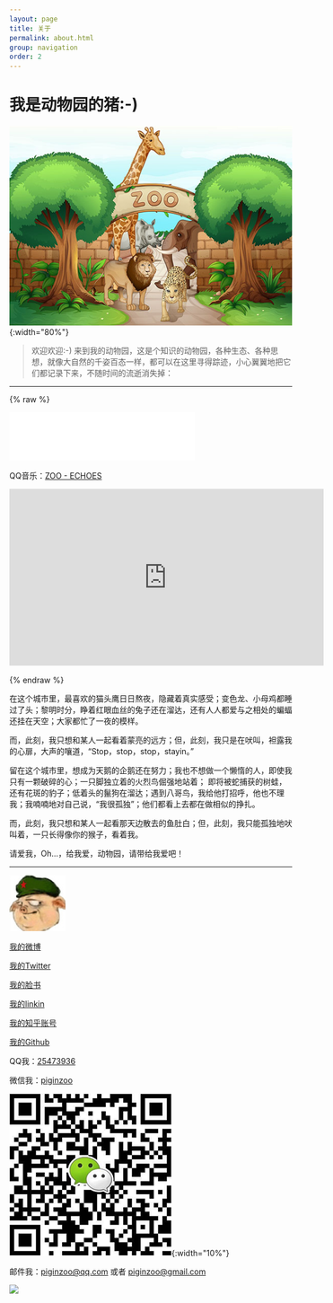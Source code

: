 ```yaml
---
layout: page
title: 关于
permalink: about.html
group: navigation
order: 2
---
```


# 我是动物园的猪:-)

![我的动物园](/images/zoo.jpg){:width="80%"}

>欢迎欢迎:-)
>来到我的动物园，这是个知识的动物园，各种生态、各种思想，就像大自然的千姿百态一样，都可以在这里寻得踪迹，小心翼翼地把它们都记录下来，不随时间的流逝消失掉：

<hr>

{% raw %}
<iframe frameborder="no" border="0" marginwidth="0" marginheight="0" width="330" height="86" src="//music.163.com/outchain/player?type=2&id=721314&auto=1&height=66">
</iframe>

QQ音乐：[ZOO - ECHOES](https://i.y.qq.com/v8/playsong.html?songid=3594271)

<iframe width="560" height="315" src="https://www.youtube.com/embed/utxRrg1dwyc?si=vqE9CMHezjf4o4TK" title="YouTube video player" frameborder="0" allow="accelerometer; autoplay; clipboard-write; encrypted-media; gyroscope; picture-in-picture; web-share" allowfullscreen></iframe>

{% endraw %}


在这个城市里，最喜欢的猫头鹰日日熬夜，隐藏着真实感受；变色龙、小母鸡都睡过了头；黎明时分，睁着红眼血丝的兔子还在溜达，还有人人都爱与之相处的蝙蝠还挂在天空；大家都忙了一夜的模样。

而，此刻，我只想和某人一起看着蒙亮的远方；但，此刻，我只是在吠叫，袒露我的心扉，大声的嚷道，“Stop，stop，stop，stayin。”

留在这个城市里，想成为天鹅的企鹅还在努力；我也不想做一个懒惰的人，即使我只有一颗破碎的心；一只脚独立着的火烈鸟倔强地站着；
即将被蛇捕获的树蛙，还有花斑的豹子；低着头的鬣狗在溜达；遇到八哥鸟，我给他打招呼，他也不理我；我喃喃地对自己说，“我很孤独”；他们都看上去都在做相似的挣扎。

而，此刻，我只想和某人一起看那天边散去的鱼肚白；但，此刻，我只能孤独地吠叫着，一只长得像你的猴子，看着我。

请爱我，Oh...，给我爱，动物园，请带给我爱吧！

<hr>

![动物园de猪](/images/site.jpg)

[我的微博](http://weibo.com/pigzoo)

[我的Twitter](https://twitter.com/piginzoo)

[我的脸书](https://www.facebook.com/piginzoo)

[我的linkin](https://www.linkedin.com/in/%E5%88%9B-%E5%88%98-0490928a/)

[我的知乎账号](https://www.zhihu.com/people/piginzoo/)

[我的Github](https://github.com/piginzoo)

QQ我：[25473936]()

微信我：[piginzoo]()

![](/images/weixin.png){:width="10%"}

邮件我：<piginzoo@qq.com> 或者 <piginzoo@gmail.com>

<a target="_blank" href="http://mail.qq.com/cgi-bin/qm_share?t=qm_mailme&email=s8Pa1Nrdydzc88LCndDc3g" style="text-decoration:none;"><img src="http://rescdn.qqmail.com/zh_CN/htmledition/images/function/qm_open/ico_mailme_01.png"/></a>
